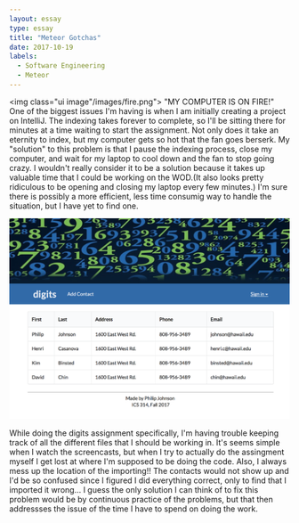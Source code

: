 ```yaml
---
layout: essay
type: essay
title: "Meteor Gotchas"
date: 2017-10-19
labels:
  - Software Engineering
  - Meteor
---
```


<img class="ui image"/images/fire.png"> 
"MY COMPUTER IS ON FIRE!"
One of the biggest issues I'm having is when I am initially creating a project on IntelliJ. The indexing takes forever to complete, so I'll be sitting there for minutes at a time waiting to start the assignment. Not only does it take an eternity to index, but my computer gets so hot that the fan goes berserk. My "solution" to this problem is that I pause the indexing process, close my computer, and wait for my laptop to cool down and the fan to stop going crazy. I wouldn't really consider it to be a solution because it takes up valuable time that I could be working on the WOD.(It also looks pretty ridiculous to be opening and closing my laptop every few minutes.) I'm sure there is possibly a more efficient, less time consumig way to handle the situation, but I have yet to find one. 

<img class="ui image" src="/digits.png"> 

While doing the digits assignment specifically, I'm having trouble keeping track of all the different files that I should be working in. It's seems simple when I watch the screencasts, but when I try to actually do the assingment myself I get lost at where I'm supposed to be doing the code. Also, I always mess up the location of the importing!! The contacts would not show up and I'd be so confused since I figured I did everything correct, only to find that I imported it wrong... I guess the only solution I can think of to fix this problem would be by continuous practice of the problems, but that then addressses the issue of the time I have to spend on doing the work.  

